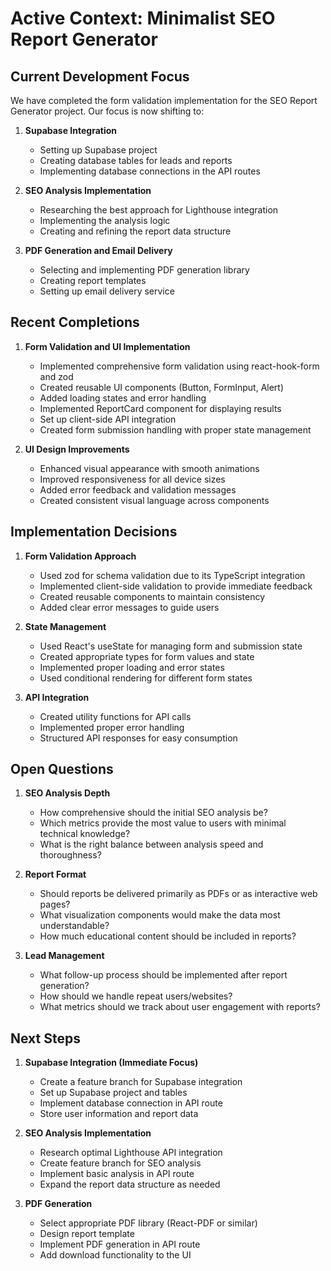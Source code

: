 # Active Context: Minimalist SEO Report Generator

## Current Development Focus
We have completed the form validation implementation for the SEO Report Generator project. Our focus is now shifting to:

1. **Supabase Integration**
   - Setting up Supabase project
   - Creating database tables for leads and reports
   - Implementing database connections in the API routes

2. **SEO Analysis Implementation**
   - Researching the best approach for Lighthouse integration
   - Implementing the analysis logic
   - Creating and refining the report data structure

3. **PDF Generation and Email Delivery**
   - Selecting and implementing PDF generation library
   - Creating report templates
   - Setting up email delivery service

## Recent Completions

1. **Form Validation and UI Implementation**
   - Implemented comprehensive form validation using react-hook-form and zod
   - Created reusable UI components (Button, FormInput, Alert)
   - Added loading states and error handling
   - Implemented ReportCard component for displaying results
   - Set up client-side API integration
   - Created form submission handling with proper state management

2. **UI Design Improvements**
   - Enhanced visual appearance with smooth animations
   - Improved responsiveness for all device sizes
   - Added error feedback and validation messages
   - Created consistent visual language across components

## Implementation Decisions

1. **Form Validation Approach**
   - Used zod for schema validation due to its TypeScript integration
   - Implemented client-side validation to provide immediate feedback
   - Created reusable components to maintain consistency
   - Added clear error messages to guide users

2. **State Management**
   - Used React's useState for managing form and submission state
   - Created appropriate types for form values and state
   - Implemented proper loading and error states
   - Used conditional rendering for different form states

3. **API Integration**
   - Created utility functions for API calls
   - Implemented proper error handling
   - Structured API responses for easy consumption

## Open Questions

1. **SEO Analysis Depth**
   - How comprehensive should the initial SEO analysis be?
   - Which metrics provide the most value to users with minimal technical knowledge?
   - What is the right balance between analysis speed and thoroughness?

2. **Report Format**
   - Should reports be delivered primarily as PDFs or as interactive web pages?
   - What visualization components would make the data most understandable?
   - How much educational content should be included in reports?

3. **Lead Management**
   - What follow-up process should be implemented after report generation?
   - How should we handle repeat users/websites?
   - What metrics should we track about user engagement with reports?

## Next Steps

1. **Supabase Integration (Immediate Focus)**
   - Create a feature branch for Supabase integration
   - Set up Supabase project and tables
   - Implement database connection in API route
   - Store user information and report data

2. **SEO Analysis Implementation**
   - Research optimal Lighthouse API integration
   - Create feature branch for SEO analysis
   - Implement basic analysis in API route
   - Expand the report data structure as needed

3. **PDF Generation**
   - Select appropriate PDF library (React-PDF or similar)
   - Design report template
   - Implement PDF generation in API route
   - Add download functionality to the UI 